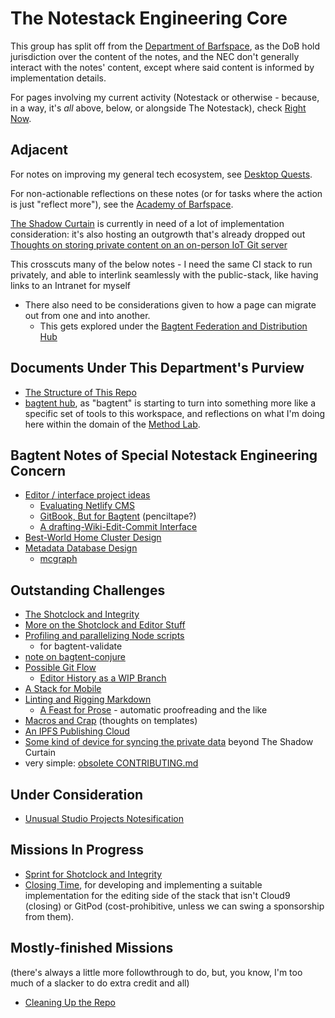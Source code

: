 # The Notestack Engineering Core

This group has split off from the [Department of Barfspace](eb1e81f8-5939-4f85-9930-418044018a75.md), as the DoB hold jurisdiction over the content of the notes, and the NEC don't generally interact with the notes' content, except where said content is informed by implementation details.

For pages involving my current activity (Notestack or otherwise - because, in a way, it's *all* above, below, or alongside The Notestack), check [Right Now](41218b84-cd08-48a5-b91a-865e8b90c46a.md).

## Adjacent

For notes on improving my general tech ecosystem, see [Desktop Quests](445ae6d8-5796-43b7-8648-704c8ebb9e18.md).

For non-actionable reflections on these notes (or for tasks where the action is just "reflect more"), see the [Academy of Barfspace](a8c1b237-886b-4169-88ff-9e52bc1dbcf2.md).

[The Shadow Curtain](e50eb50f-cc83-43b5-888a-d2ae77daf8a5.md) is currently in need of a lot of implementation consideration: it's also hosting an outgrowth that's already dropped out [Thoughts on storing private content on an on-person IoT Git server](8ee4ce3b-d7bc-46d1-a7df-913a847bf2b1.md)

This crosscuts many of the below notes - I need the same CI stack to run privately, and able to interlink seamlessly with the public-stack, like having links to an Intranet for myself

- There also need to be considerations given to how a page can migrate out from one and into another.
  - This gets explored under the [Bagtent Federation and Distribution Hub](abf92e6b-7ba0-41f3-b13a-63ec77133cf3.md)

## Documents Under This Department's Purview

- [The Structure of This Repo](b651b62a-9906-4a3d-943b-93d19e4153d7.md)
- [bagtent hub](ba00b8cb-9d05-4aef-bd50-0990f82dd723.md), as "bagtent" is starting to turn into something more like a specific set of tools to this workspace, and reflections on what I'm doing here within the domain of the [Method Lab](9a2890e2-a0fa-4484-9c1e-3c7c7ec4f28a.md).

## Bagtent Notes of Special Notestack Engineering Concern

- [Editor / interface project ideas](52a91c72-061a-4d6f-8018-b3e86351c0d5.md)
  - [Evaluating Netlify CMS](b39d2df0-1da1-473e-99c3-e2e8b2beeb45.md)
  - [GitBook, But for Bagtent](852e122b-e5af-474a-99c9-31a1d01d0870.md) (penciltape?)
  - [A drafting-Wiki-Edit-Commit Interface](08857d94-59d2-46db-a1a3-dd6ea5d55cf0.md)
- [Best-World Home Cluster Design](d93fdb93-761d-418a-a4cd-8e8a5bf80b66.md)
- [Metadata Database Design](b5e5164b-856f-401f-a318-3de84a75dff8.md)
  - [mcgraph](7048da8c-32dd-47a9-a140-ec8959b2dd73.md)

## Outstanding Challenges

- [The Shotclock and Integrity](df25aada-7f8c-420c-97bc-51366556b6be.md)
- [More on the Shotclock and Editor Stuff](831c7014-fc61-4fe3-8017-2edbdad5a4a5.md)
- [Profiling and parallelizing Node scripts](39a6a7d4-c75e-475d-af2f-282fb7205a99.md)
  - for bagtent-validate
- [note on bagtent-conjure](ddcf9b0f-d23a-4a0e-89ed-30fb2588900c.md)
- [Possible Git Flow](88051221-2f83-4880-86ce-5076a012b09d.md)
  - [Editor History as a WIP Branch](0b7eb1c1-7248-4e8a-8d22-c03522390671.md)
- [A Stack for Mobile](aa15e36d-f91f-4f4c-9a1d-778d970bfb44.md)
- [Linting and Rigging Markdown](d803c469-9798-4f96-8052-feb64db75f9f.md)
  - [A Feast for Prose](869031c8-93ef-4103-8a30-8187f89e240a.md) - automatic proofreading and the like
- [Macros and Crap](8694f320-4a7b-47d2-a79c-43d8e4b964fe.md) (thoughts on templates)
- [An IPFS Publishing Cloud](6fdbde81-2cf8-434d-9a12-31e48214eeec.md)
- [Some kind of device for syncing the private data](8a752277-0d93-426d-aa5f-d799cce7be45.md) beyond The Shadow Curtain
- very simple: [obsolete CONTRIBUTING.md](fe57c52f-a37a-411b-ad2a-ebc9c58e8f77.md)

## Under Consideration

- [Unusual Studio Projects Notesification](14facdab-aa4c-45ca-aceb-3609a5cdc02f.md)

## Missions In Progress

- [Sprint for Shotclock and Integrity](8ba9c1c4-9755-420c-a7a0-1a44f576195f.md)
- [Closing Time](b7c6ef38-0130-439b-aad1-40eb31ada49c.md), for developing and implementing a suitable implementation for the editing side of the stack that isn't Cloud9 (closing) or GitPod (cost-prohibitive, unless we can swing a sponsorship from them).

## Mostly-finished Missions

(there's always a little more followthrough to do, but, you know, I'm too much of a slacker to do extra credit and all)

- [Cleaning Up the Repo](c5b9235c-429b-4d82-9760-edc82cb258ee.md)
